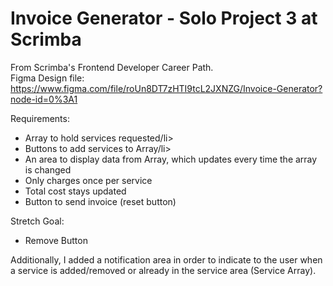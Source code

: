 # Invoice Generator - Solo Project 3 at Scrimba

From Scrimba's Frontend Developer Career Path.<br />
Figma Design file: https://www.figma.com/file/roUn8DT7zHTI9tcL2JXNZG/Invoice-Generator?node-id=0%3A1

Requirements:
<ul>
  <li>Array to hold services requested/li>
  <li>Buttons to add services to Array/li>
  <li>An area to display data from Array, which updates every time the array is changed</li>
  <li>Only charges once per service</li>
  <li>Total cost stays updated</li>
  <li>Button to send invoice (reset button)</li>
</ul>

Stretch Goal: 
<ul>
  <li>Remove Button</li>
  </ul>
  
Additionally, I added a notification area in order to indicate to the user when a service is added/removed or already in the service area (Service Array).
